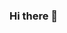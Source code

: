 ### Hi there 👋

<!--
**celsocrivelaro/celsocrivelaro** is a ✨ _special_ ✨ repository because its `README.md` (this file) appears on your GitHub profile.

Here are some ideas to get you started:

- 🔭 I’m currently working on @revelojobs and SENAC SP
- 🌱 I’m currently learning ...
- 💬 Ask me about ...
- 📫 How to reach me: @celsocrivelaro
- ⚡ Fun fact: ...
